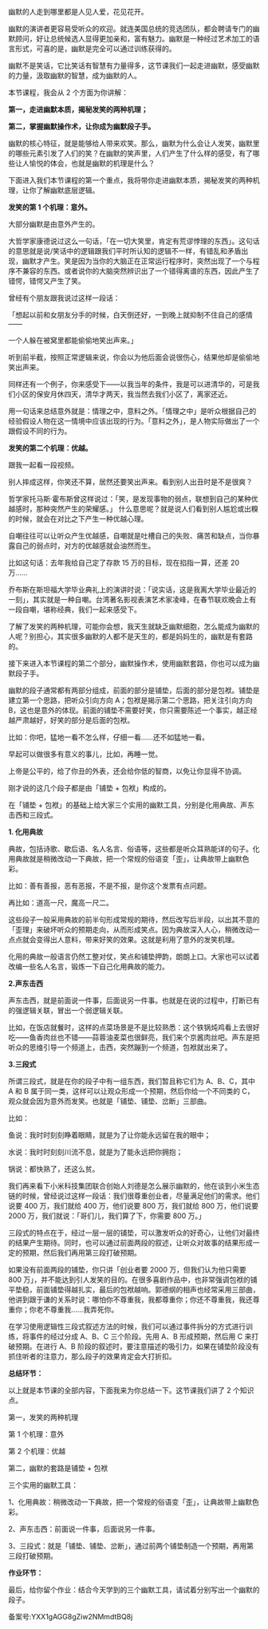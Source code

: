 幽默的人走到哪里都是人见人爱，花见花开。

幽默的演讲者更容易受听众的欢迎。就连美国总统的竞选团队，都会聘请专门的幽默顾问，好让总统候选人显得更加亲和，富有魅力。幽默是一种经过艺术加工的语言形式，可喜的是，幽默是完全可以通过训练获得的。

幽默不是笑话，它比笑话有智慧有力量得多，这节课我们一起走进幽默，感受幽默的力量，汲取幽默的智慧，成为幽默的人。

本节课程，我会从 2 个方面为你讲解：

**第一，走进幽默本质，揭秘发笑的两种机理；**

**第二，掌握幽默操作术，让你成为幽默段子手。**

幽默的核心特征，就是能够给人带来欢笑。那么，幽默为什么会让人发笑，幽默里的哪些元素引发了人们的笑？在幽默的笑声里，人们产生了什么样的感受，有了哪些让人愉悦的体会，也就是幽默的机理是什么？

下面进入我们本节课程的第一个重点，我将带你走进幽默本质，揭秘发笑的两种机理，让你了解幽默底层逻辑。

**发笑的第 1 个机理：意外。**

大部分幽默是由意外产生的。

大哲学家康德说过这么一句话，「在一切大笑里，肯定有荒谬悖理的东西」。这句话的意思就是说/笑话中的逻辑跟我们平时所认知的逻辑不一样，有错乱和矛盾出现，幽默才产生。笑是因为当你的大脑正在正常运行程序时，突然出现了一个与程序不兼容的东西。或者说你的大脑突然辨识出了一个错得离谱的东西，因此产生了错愕，错愕又产生了笑。

曾经有个朋友跟我说过这样一段话：

「想起以前和女朋友分手的时候，白天倒还好，一到晚上就抑制不住自己的感情——

一个人躲在被窝里都能偷偷地笑出声来。」

听到前半截，按照正常逻辑来说，你会以为他后面会说很伤心，结果他却是偷偷地笑出声来。

同样还有一个例子，你来感受下——以我当年的条件，我是可以进清华的，可是我们小区的保安月休四天，清华才两天，我当然去我们小区了，离家还近。

用一句话来总结意外就是：情理之中，意料之外。「情理之中」是听众根据自己的经验假设人物在这一情境中应该出现的行为。「意料之外」，是人物实际做出了一个跟假设不同的行为。

**发笑的第二个机理：优越。**

跟我一起看一段视频。

别人摔成这样，你笑还不算，居然还要笑出声来。看到别人出丑时是不是很爽？

哲学家托马斯·霍布斯曾这样说过：「笑，是发现事物的弱点，联想到自己的某种优越感时，那种突然产生的荣耀感。」 什么意思呢？就是说人们看到别人尴尬或出糗的时候，就会在对比之下产生一种优越心理。

自嘲往往可以让听众产生优越感，自嘲就是吐槽自己的失败、痛苦和缺点，当你暴露自己的弱点时，对方的优越感就会油然而生。

比如这句话：去年我给自己定了存款 15 万的目标，现在掐指一算，还差 20 万……

乔布斯在斯坦福大学毕业典礼上的演讲时说：「说实话，这是我离大学毕业最近的一刻」，其实就是一种自嘲。台湾著名影视表演艺术家凌峰，在春节联欢晚会上有一段自嘲，堪称经典，我们一起来感受下。

了解了发笑的两种机理，可能你会想，我天生就缺乏幽默细胞，怎么能成为幽默的人呢？别担心，其实很多幽默的人都不是天生的，都是妈妈生的，幽默是有套路的。

接下来进入本节课程的第二个部分，幽默操作术，使用幽默套路，你也可以成为幽默段子手。

幽默的段子通常都有两部分组成，前面的部分是铺垫，后面的部分是包袱。铺垫是建立第一个思路，把听众引向方向 A；包袱是揭示第二个思路，把关注引向方向 B，这也是意外的体现。前面的铺垫不需要好笑，你只需要陈述一个事实，越正经越严肃越好，好笑的部分是后面的包袱。

比如：你吧，猛地一看不怎么样，仔细一看……还不如猛地一看。

早起可以做很多有意义的事儿，比如，再睡一觉。

上帝是公平的，给了你丑的外表，还会给你低的智商，以免让你显得不协调。

刚才说的这几个段子都是由「铺垫 + 包袱」构成的。

在「铺垫 + 包袱」的基础上给大家三个实用的幽默工具，分别是化用典故、声东击西和三段式。

**1\. 化用典故**

典故，包括诗歌、歇后语、名人名言、俗语等，这些都是听众耳熟能详的句子。化用典故就是稍微改动一下典故，把一个常规的俗语变「歪」，让典故带上幽默色彩。

比如：善有善报，恶有恶报，不是不报，是你这个发票有点问题。

再比如：道高一尺，魔高一尺二。

这些段子一般采用典故的前半句形成常规的期待，然后改写后半段，以出其不意的「歪理」来破坏听众的预期走向，从而形成笑点。因为典故深入人心，稍微改动一点点就会变得出人意料，带来好笑的效果。这就是利用了意外的发笑机理。

化用的典故一般语言仍然工整对仗，笑点和铺垫押韵，朗朗上口。大家也可以试着改编一些名人名言，锻炼一下自己化用典故的能力。

**2.声东击西**

声东击西，就是前面说一件事，后面说另一件事。也就是在说的过程中，打断已有的强逻辑关联，冒出一个弱逻辑关联。

比如，在饭店就餐时，这样的点菜场景是不是比较熟悉：这个铁锅炖鸡看上去很好吃——鱼香肉丝也不错——蒜蓉油麦菜也很鲜亮，我们来个京酱肉丝吧。声东是把听众的思维引导一个频道上，击西，突然蹦到一个频道，包袱就出来了。

**3.三段式**

所谓三段式，就是在你的段子中有一组东西，我们暂且称它们为 A、B、C，其中 A 和 B 属于同一类，这样可以让观众形成一个预期，然后你给一个不同类的 C，观众就会因为意外而发笑。也就是「铺垫、铺垫、岔断」三部曲。

比如： 

鱼说：我时时刻刻睁着眼睛，就是为了让你能永远留在我的眼中；

水说：我时时刻刻川流不息，就是为了能永远把你拥抱；

锅说：都快熟了，还这么贫。

我们再来看下小米科技集团联合创始人刘德是怎么展示幽默的，他在谈到小米生态链的时候，曾经说过这样一段话：我们很尊重创业者，尽量满足他们的需求。他们说要 400 万，我们就给 400 万，他们说要 800 万，我们就给 800 万，他们说要 2000 万，我们就说：「哥们儿，我们算了下，你需要 800 万。」

三段式的特点在于，经过一层一层的铺垫，可以激发听众的好奇心，让他们对最终的结果产生期待。同时，也可以通过前面两段的叙述，让听众对故事的结果形成一定的预期，然后我们再用第三段打破预期。

如果没有前面两段的铺垫，你只讲「创业者要 2000 万，但我们认为他只需要 800 万」，并不能达到引人发笑的目的。在很多喜剧作品中，也非常强调包袱的铺平垫稳，前面铺垫得越扎实，最后的包袱越响。郭德纲的相声也经常采用三部曲，他讲到跟于谦的关系时说：哪怕你不尊重我，我都尊重你；你还不尊重我，我还尊重你；你老不尊重我……我弄死你。

在学习使用逻辑性三段式叙述方法的时候，我们可以通过事件拆分的方式进行训练，将事件的经过分成 A、B、C 三个阶段。先用 A、B 形成预期，然后用 C 来打破预期。在进行 A、B 阶段的叙述时，要注意描述的吸引力，如果在铺垫阶段没有抓住听者的注意力，那么段子的效果肯定会大打折扣。

**总结环节：**

以上就是本节课的全部内容，下面我来为你总结一下。这节课我们讲了 2 个知识点。

第一，发笑的两种机理

第 1 个机理：意外

第 2 个机理：优越

第二，幽默的套路是铺垫 + 包袱

三个实用的幽默工具：

1、化用典故：稍微改动一下典故，把一个常规的俗语变「歪」，让典故带上幽默色彩。

2、声东击西：前面说一件事，后面说另一件事。

3、三段式：就是「铺垫、铺垫、岔断」，通过前两个铺垫制造一个预期，再用第三段打破预期。

**作业环节：**

最后，给你留个作业：结合今天学到的三个幽默工具，请试着分别写出一个幽默的段子。

  

备案号:YXX1gAGG8gZiw2NMmdtBQ8j